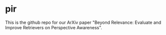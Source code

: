 # pir
This is the github repo for our ArXiv paper "Beyond Relevance: Evaluate and Improve Retrievers on Perspective Awareness".
